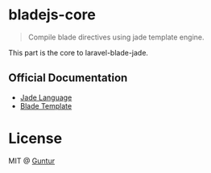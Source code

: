# bladejs-core

> Compile blade directives using jade template engine.

This part is the core to laravel-blade-jade.


## Official Documentation

- [Jade Language](http://jade-lang.com)
- [Blade Template](https://laravel.com/docs/blade)


# License

MIT @ [Guntur](http://guntur.starmediateknik.com)

